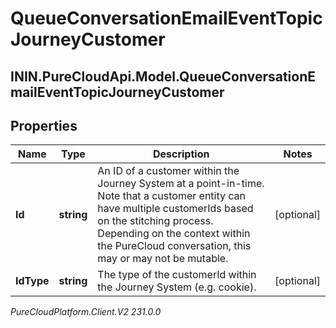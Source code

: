 # QueueConversationEmailEventTopicJourneyCustomer

## ININ.PureCloudApi.Model.QueueConversationEmailEventTopicJourneyCustomer

## Properties

|Name | Type | Description | Notes|
|------------ | ------------- | ------------- | -------------|
| **Id** | **string** | An ID of a customer within the Journey System at a point-in-time.  Note that a customer entity can have multiple customerIds based on the stitching process.  Depending on the context within the PureCloud conversation, this may or may not be mutable. | [optional] |
| **IdType** | **string** | The type of the customerId within the Journey System (e.g. cookie). | [optional] |



_PureCloudPlatform.Client.V2 231.0.0_
